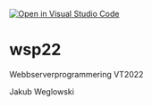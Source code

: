 [![Open in Visual Studio Code](https://classroom.github.com/assets/open-in-vscode-f059dc9a6f8d3a56e377f745f24479a46679e63a5d9fe6f495e02850cd0d8118.svg)](https://classroom.github.com/online_ide?assignment_repo_id=6933365&assignment_repo_type=AssignmentRepo)
# wsp22
Webbserverprogrammering VT2022


Jakub Weglowski